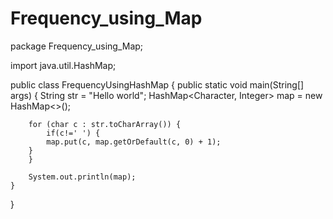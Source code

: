 # Frequency_using_Map
package Frequency_using_Map;

import java.util.HashMap;

public class FrequencyUsingHashMap {
    public static void main(String[] args) {
        String str = "Hello world";
        HashMap<Character, Integer> map = new HashMap<>();
       
        for (char c : str.toCharArray()) {
        	if(c!=' ') {
            map.put(c, map.getOrDefault(c, 0) + 1);
        }
        }

        System.out.println(map);
    }
}
